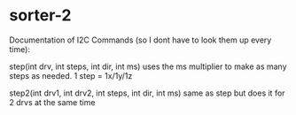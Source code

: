 # sorter-2

Documentation of I2C Commands (so I dont have to look them up every time):

step(int drv, int steps, int dir, int ms)
  uses the ms multiplier to make as many steps as needed. 1 step = 1x/1y/1z

step2(int drv1, int drv2, int steps, int dir, int ms)
  same as step but does it for 2 drvs at the same time
  
